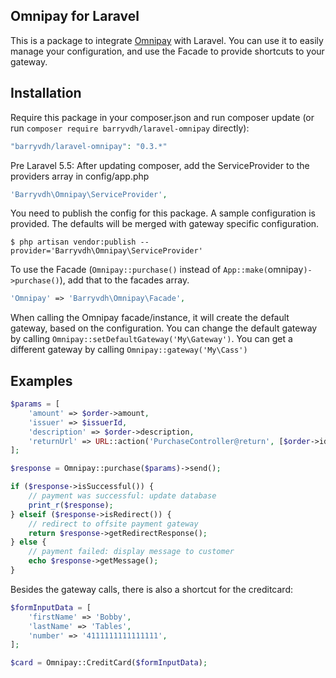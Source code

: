 ## Omnipay for Laravel

This is a package to integrate [Omnipay](https://github.com/omnipay/omnipay) with Laravel.
You can use it to easily manage your configuration, and use the Facade to provide shortcuts to your gateway.

## Installation

Require this package in your composer.json and run composer update (or run `composer require barryvdh/laravel-omnipay` directly):

```php
"barryvdh/laravel-omnipay": "0.3.*"
```
    
Pre Laravel 5.5: After updating composer, add the ServiceProvider to the providers array in config/app.php

```php
'Barryvdh\Omnipay\ServiceProvider',
```

You need to publish the config for this package. A sample configuration is provided. The defaults will be merged with gateway specific configuration.

```
$ php artisan vendor:publish --provider='Barryvdh\Omnipay\ServiceProvider'
```

To use the Facade (`Omnipay::purchase()` instead of `App::make(`omnipay`)->purchase()`), add that to the facades array.

```php
'Omnipay' => 'Barryvdh\Omnipay\Facade',
```

When calling the Omnipay facade/instance, it will create the default gateway, based on the configuration.
You can change the default gateway by calling `Omnipay::setDefaultGateway('My\Gateway')`.
You can get a different gateway by calling `Omnipay::gateway('My\Cass')`

## Examples

```php
$params = [
    'amount' => $order->amount,
    'issuer' => $issuerId,
    'description' => $order->description,
    'returnUrl' => URL::action('PurchaseController@return', [$order->id]),
];

$response = Omnipay::purchase($params)->send();

if ($response->isSuccessful()) {
    // payment was successful: update database
    print_r($response);
} elseif ($response->isRedirect()) {
    // redirect to offsite payment gateway
    return $response->getRedirectResponse();
} else {
    // payment failed: display message to customer
    echo $response->getMessage();
}
```

Besides the gateway calls, there is also a shortcut for the creditcard:

```php
$formInputData = [
    'firstName' => 'Bobby',
    'lastName' => 'Tables',
    'number' => '4111111111111111',
];

$card = Omnipay::CreditCard($formInputData);
```
